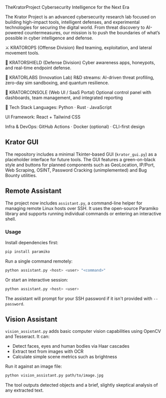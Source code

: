 TheKratorProject
Cybersecurity Intelligence for the Next Era

The Krator Project is an advanced cybersecurity research lab focused on building high-impact tools, intelligent defenses, and experimental technologies for securing the digital world. From threat discovery to AI-powered countermeasures, our mission is to push the boundaries of what’s possible in cyber intelligence and defense.




⚔️ KRATOROPS (Offense Division)
Red teaming, exploitation, and lateral movement tools.

🧷 KRATORSHIELD (Defense Division)
Cyber awareness apps, honeypots, and real-time endpoint defense.

🧬 KRATORLABS (Innovation Lab)
R&D streams: AI-driven threat profiling, zero-day sim sandboxing, and quantum resilience.

💼 KRATORCONSOLE (Web UI / SaaS Portal)
Optional control panel with dashboards, team management, and integrated reporting

🔧 Tech Stack
Languages: Python · Rust · JavaScript

UI Framework: React + Tailwind CSS

Infra & DevOps: GitHub Actions · Docker (optional) · CLI-first design


## Krator GUI

The repository includes a minimal Tkinter-based GUI (`krator_gui.py`) as a placeholder interface for future tools. The GUI features a green-on-black style and buttons for planned components such as GeoLocation, IP/Port, Web Scraping, OSINT, Password Cracking (unimplemented) and Bug Bounty utilities.

## Remote Assistant

The project now includes `assistant.py`, a command-line helper for managing remote Linux hosts over SSH. It uses the open-source Paramiko library and supports running individual commands or entering an interactive shell.

### Usage

Install dependencies first:

```bash
pip install paramiko
```

Run a single command remotely:

```bash
python assistant.py <host> <user> "<command>"
```

Or start an interactive session:

```bash
python assistant.py <host> <user>
```

The assistant will prompt for your SSH password if it isn't provided with `--password`.


## Vision Assistant

`vision_assistant.py` adds basic computer vision capabilities using OpenCV and Tesseract. It can:

- Detect faces, eyes and human bodies via Haar cascades
- Extract text from images with OCR
- Calculate simple scene metrics such as brightness

Run it against an image file:

```bash
python vision_assistant.py path/to/image.jpg
```

The tool outputs detected objects and a brief, slightly skeptical analysis of any extracted text.
